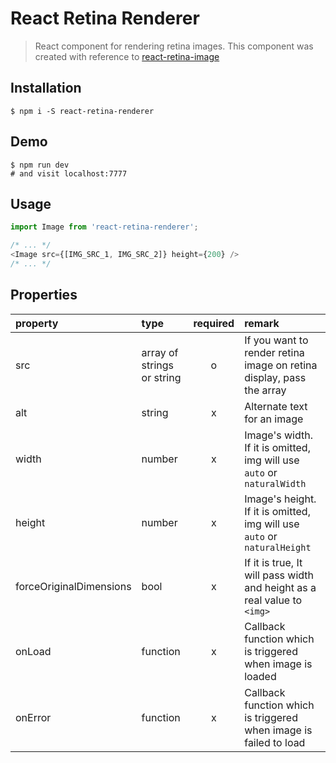 # React Retina Renderer
> React component for rendering retina images.
> This component was created with reference to
> [react-retina-image](https://github.com/KyleAMathews/react-retina-image)

## Installation
```
$ npm i -S react-retina-renderer
```

## Demo
```
$ npm run dev
# and visit localhost:7777
```

## Usage
```js
import Image from 'react-retina-renderer';

/* ... */
<Image src={[IMG_SRC_1, IMG_SRC_2]} height={200} />
/* ... */
```

## Properties
| property                | type                       | required | remark |
|:------------------------|:---------------------------|:--------:|:-------|
| src                     | array of strings or string | o        | If you want to render retina image on retina display, pass the array |
| alt                     | string                     | x        | Alternate text for an image |
| width                   | number                     | x        | Image's width. If it is omitted, img will use `auto` or `naturalWidth` |
| height                  | number                     | x        | Image's height. If it is omitted, img will use `auto` or `naturalHeight` |
| forceOriginalDimensions | bool                       | x        | If it is true, It will pass width and height as a real value to `<img>` |
| onLoad                  | function                   | x        | Callback function which is triggered when image is loaded |
| onError                 | function                   | x        | Callback function which is triggered when image is failed to load |
